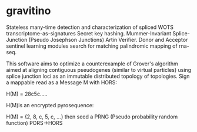 # gravitino

Stateless many-time detection and characterization of spliced WOTS transcriptome-as-signatures Secret key hashing. Mummer-Invariant Splice-Junction (Pseudo Josephson Junctions) Artin Verifier. Donor and Acceptor sentinel learning modules search for matching palindromic mapping of rna-seq.

This software aims to optimize a counterexample of Grover's algorithm aimed at aligning contiguous pseudogenes (similar to virtual particles) using splice junction loci as an immutable distributed topology of topologies. Sign a mappable read as a Message M with HORS: 

H(M) = 28c5c.....

H(M)is an encrypted pyrosequence:

H(M) = {2, 8, c, 5, c, ...} then seed a PRNG (Pseudo probability random function) PORS->HORS
